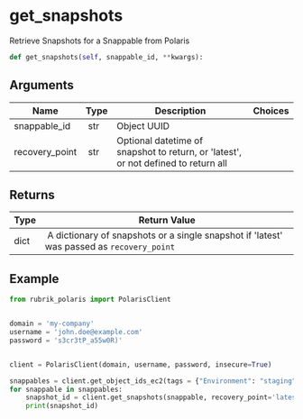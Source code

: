 # get_snapshots

Retrieve Snapshots for a Snappable from Polaris

```py
def get_snapshots(self, snappable_id, **kwargs):
```

## Arguments

| Name        | Type | Description                                                                 | Choices |
|-------------|------|-----------------------------------------------------------------------------|---------|
| snappable_id  | str | Object UUID |  |
| recovery_point  | str | Optional datetime of snapshot to return, or 'latest', or not defined to return all |  |


## Returns

| Type | Return Value                                                                                  |
|------|-----------------------------------------------------------------------------------------------|
| dict | A dictionary of snapshots or a single snapshot if 'latest' was passed as `recovery_point` |



## Example

```py
from rubrik_polaris import PolarisClient


domain = 'my-company'
username = 'john.doe@example.com'
password = 's3cr3tP_a55w0R)'


client = PolarisClient(domain, username, password, insecure=True)

snappables = client.get_object_ids_ec2(tags = {"Environment": "staging"})
for snappable in snappables:
    snapshot_id = client.get_snapshots(snappable, recovery_point='latest')
    print(snapshot_id)

```
